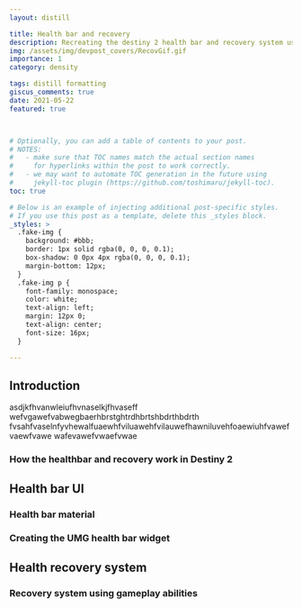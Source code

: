 ```yaml
---
layout: distill

title: Health bar and recovery
description: Recreating the destiny 2 health bar and recovery system using materials, UMG and GAS.
img: /assets/img/devpost_covers/RecovGif.gif
importance: 1
category: density

tags: distill formatting
giscus_comments: true
date: 2021-05-22
featured: true



# Optionally, you can add a table of contents to your post.
# NOTES:
#   - make sure that TOC names match the actual section names
#     for hyperlinks within the post to work correctly.
#   - we may want to automate TOC generation in the future using
#     jekyll-toc plugin (https://github.com/toshimaru/jekyll-toc).
toc: true

# Below is an example of injecting additional post-specific styles.
# If you use this post as a template, delete this _styles block.
_styles: >
  .fake-img {
    background: #bbb;
    border: 1px solid rgba(0, 0, 0, 0.1);
    box-shadow: 0 0px 4px rgba(0, 0, 0, 0.1);
    margin-bottom: 12px;
  }
  .fake-img p {
    font-family: monospace;
    color: white;
    text-align: left;
    margin: 12px 0;
    text-align: center;
    font-size: 16px;
  }

---
```


## Introduction
asdjkfhvanwleiufhvnaselkjfhvaseff wefvgawefvabwegbaerhbrstghtrdhbrtshbdrthbdrth
fvsahfvaselnfyvhewalfuaewhfviluawehfvilauwefhawniluvehfoaewiuhfvawefvaewfvawe wafevawefvwaefvwae
### How the healthbar and recovery work in Destiny 2


## Health bar UI
### Health bar material

### Creating the UMG health bar widget

## Health recovery system
### Recovery system using gameplay abilities


